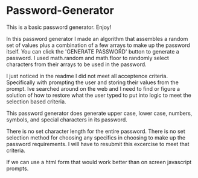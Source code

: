 # Password-Generator
This is a basic password generator. Enjoy!

In this password generator I made an algorithm that assembles a random set of values plus a combination of a few arrays to make up the password itself. You can click the 'GENERATE PASSWORD' button to generate a password. I used math.random and math.floor to randomly select characters from their arrays to be used in the password.

I just noticed in the readme I did not meet all acceptence criteria. Specifically with prompting the user and storing their values from the prompt. Ive searched around on the web and I need to find or figure a solution of how to restore what the user typed to put into logic to meet the selection based criteria.

This password generator does generate upper case, lower case, numbers, symbols, and special characters in its password.

There is no set character length for the entire password.
There is no set selection method for choosing any specifics in choosing to make up the password requirements. I will have to resubmit this excercise to meet that criteria.

If we can use a html form that would work better than on screen javascript prompts. 
